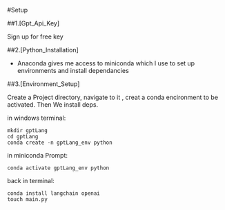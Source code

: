 #Setup

##1.[Gpt_Api_Key]

Sign up for free key

##2.[Python_Installation]

* Anaconda gives me access to miniconda which I use to set up environments and install dependancies

##3.[Environment_Setup]

Create a Project directory, navigate to it , creat a conda encironment to be activated. Then We install deps.

in windows terminal:

    mkdir gptLang
    cd gptLang
    conda create -n gptLang_env python

in miniconda Prompt:

    conda activate gptLang_env python

back in terminal:

    conda install langchain openai
    touch main.py
